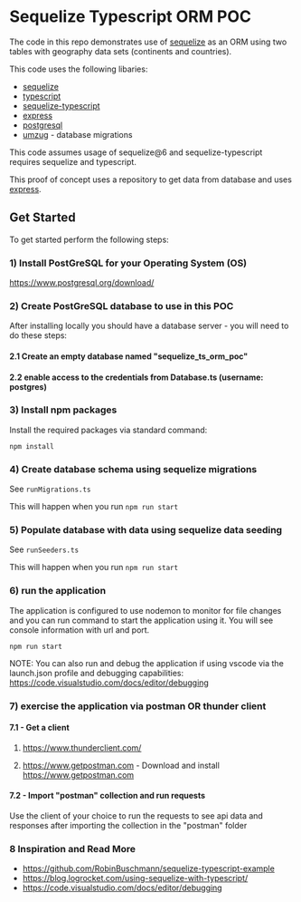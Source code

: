 # Sequelize Typescript ORM POC

The code in this repo demonstrates use of [sequelize](https://sequelize.org/v6/) as an ORM using two tables with geography data sets (continents and countries).

This code uses the following libaries:

- [sequelize](https://sequelize.org/v6/)
- [typescript](https://www.typescriptlang.org/)
- [sequelize-typescript](https://github.com/sequelize/sequelize-typescript)
- [express](https://expressjs.com/)
- [postgresql](https://www.postgresql.org/)
- [umzug](https://github.com/sequelize/umzug) - database migrations

This code assumes usage of sequelize@6 and sequelize-typescript requires sequelize and typescript.

This proof of concept uses a repository to get data from database and uses [express](https://expressjs.com/).

## Get Started

To get started perform the following steps:

### 1) Install PostGreSQL for your Operating System (OS)

https://www.postgresql.org/download/

### 2) Create PostGreSQL database to use in this POC

After installing locally you should have a database server - you will need to do these steps:
#### 2.1 Create an empty database named "sequelize_ts_orm_poc"

#### 2.2 enable access to the credentials from Database.ts (username: postgres)

### 3) Install npm packages

Install the required packages via standard command:

```npm install```

### 4) Create database schema using sequelize migrations

See ```runMigrations.ts```

This will happen when you run ```npm run start```

### 5) Populate database with data using sequelize data seeding

See ```runSeeders.ts```

This will happen when you run ```npm run start```

### 6) run the application

The application is configured to use nodemon to monitor for file changes and you can run command to start the application using it. You will see console information with url and port.

```npm run start```

NOTE: You can also run and debug the application if using vscode via the launch.json profile and debugging capabilities: https://code.visualstudio.com/docs/editor/debugging

### 7) exercise the application via postman OR thunder client

#### 7.1 - Get a client

1) https://www.thunderclient.com/

2) https://www.getpostman.com - Download and install https://www.getpostman.com 

#### 7.2 - Import "postman" collection and run requests

Use the client of your choice to run the requests to see api data and responses after importing the collection in the "postman" folder

### 8 Inspiration and Read More

- https://github.com/RobinBuschmann/sequelize-typescript-example
- https://blog.logrocket.com/using-sequelize-with-typescript/
- https://code.visualstudio.com/docs/editor/debugging